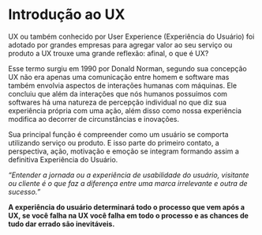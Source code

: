 # Introdução ao UX

UX ou também conhecido por User Experience (Experiência do Usuário) foi adotado por grandes empresas para agregar valor ao seu serviço ou produto a UX trouxe uma grande reflexão: afinal, o que é UX?

Esse termo surgiu em 1990 por Donald Norman, segundo sua concepção UX não era apenas uma comunicação entre homem e software mas também envolvia aspectos de interações humanas com máquinas. Ele concluiu que além da interações que nós humanos possuímos com softwares há uma natureza de percepção individual no que diz sua experiência própria com uma ação, além disso como nossa experiência modifica ao decorrer de circunstâncias e inovações.

Sua principal função é compreender como um usuário se comporta utilizando serviço ou produto. E isso parte do primeiro contato, a perspectiva, ação, motivação e emoção se integram formando assim a definitiva Experiência do Usuário.

_“Entender a jornada ou a experiência de usabilidade do usuário, visitante ou cliente é o que faz a diferença entre uma marca irrelevante e outra de sucesso.”_

**A experiência do usuário determinará todo o processo que vem após a UX, se você falha na UX você falha em todo o processo e as chances de tudo dar errado são inevitáveis.**